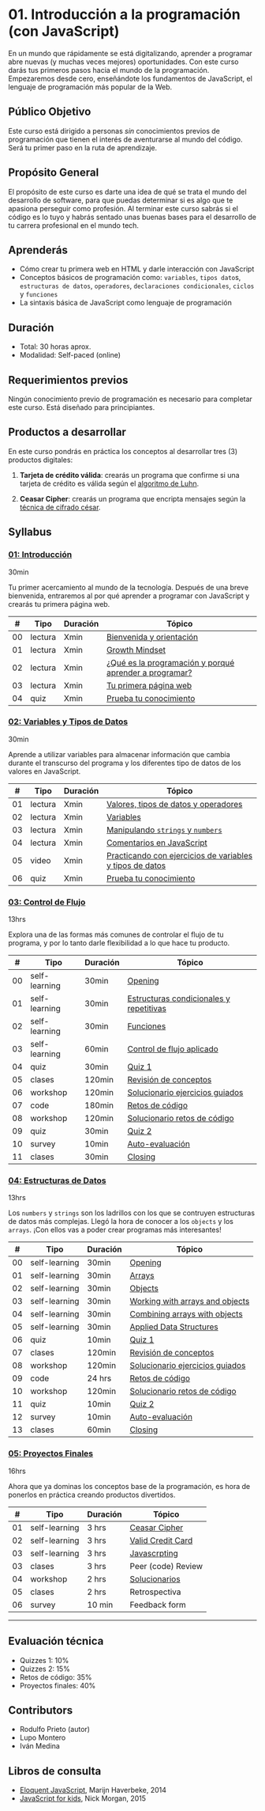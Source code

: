 # 01. Introducción a la programación (con JavaScript)

En un mundo que rápidamente se está digitalizando, aprender a programar abre
nuevas (y muchas veces mejores) oportunidades. Con este curso darás tus primeros
pasos hacia el mundo de la programación. Empezaremos desde cero, enseñándote los
fundamentos de JavaScript, el lenguaje de programación más popular de la Web.

## Público Objetivo

Este curso está dirigido a personas _sin_ conocimientos previos de programación
que tienen el interés de aventurarse al mundo del código. Será tu primer paso en
la ruta de aprendizaje.

## Propósito General

El propósito de este curso es darte una idea de qué se trata el mundo del
desarrollo de software, para que puedas determinar si es algo que te apasiona
perseguir como profesión. Al terminar este curso sabrás si el código es lo tuyo
y habrás sentado unas buenas bases para el desarrollo de tu carrera profesional
en el mundo tech.

## Aprenderás

* Cómo crear tu primera web en HTML y darle interacción con JavaScript
* Conceptos básicos de programación como: `variables`, `tipos dato`s, `estructuras de
  datos`, `operadores`, `declaraciones condicionales`, `ciclos` y `funciones`
* La sintaxis básica de JavaScript como lenguaje de programación

## Duración

* Total: 30 horas aprox.
* Modalidad: Self-paced (online)

## Requerimientos previos

Ningún conocimiento previo de programación es necesario para completar este
curso. Está diseñado para principiantes.

## Productos a desarrollar

En este curso pondrás en práctica los conceptos al desarrollar tres (3)
productos digitales:

1. **Tarjeta de crédito válida**: crearás un programa que confirme si una tarjeta de crédito es válida según el [algoritmo de Luhn](https://es.wikipedia.org/wiki/Algoritmo_de_Luhn).

2. **Ceasar Cipher**: crearás un programa que encripta mensajes según la [técnica de cifrado césar](https://es.wikipedia.org/wiki/Cifrado_C%C3%A9sar).

## Syllabus

### [01: Introducción](01-introduction)

30min

Tu primer acercamiento al mundo de la tecnología. Después de una breve
bienvenida, entraremos al por qué aprender a programar con JavaScript y crearás
tu primera página web.

| # | Tipo | Duración | Tópico
| - | ---- | -------- | ------
| 00 | lectura | Xmin | [Bienvenida y orientación](01-introduction/00-welcome-and-orientation.md)
| 01 | lectura | Xmin | [Growth Mindset](01-introduction/01-growth-mindset.md)
| 02 | lectura | Xmin | [¿Qué es la programación y porqué aprender a programar?](01-introduction/02-why-learn-to-code.md)
| 03 | lectura | Xmin | [Tu primera página web](01-introduction/03-your-first-website.md)
| 04 | quiz | Xmin | [Prueba tu conocimiento](01-introduction/04-prueba-tu-conocimiento.md)

### [02: Variables y Tipos de Datos](02-variables-and-data-types)

30min

Aprende a utilizar variables para almacenar información que cambia durante el
transcurso del programa y los diferentes tipo de datos de los valores en
JavaScript.

| # | Tipo | Duración | Tópico
| - | ---- | -------- | ------
| 01 | lectura | Xmin | [Valores, tipos de datos y operadores](02-variables-and-data-types/01-values-data-types-and-operators.md)
| 02 | lectura | Xmin | [Variables](02-variables-and-data-types/02-variables.md)
| 03 | lectura | Xmin | [Manipulando `strings` y `numbers`](02-variables-and-data-types/03-self-learning-MDN.md)
| 04 | lectura | Xmin | [Comentarios en JavaScript](02-variables-and-data-types/04-comments.md)
| 05 | video | Xmin | [Practicando con ejercicios de variables y tipos de datos](02-variables-and-data-types/05-guided-exercises.md)
| 06 | quiz | Xmin | [Prueba tu conocimiento](02-variables-and-data-types/06-prueba-tu-conocimiento.md)

### [03: Control de Flujo](03-control-flow)

13hrs

Explora una de las formas más comunes de controlar el flujo de tu programa, y
por lo tanto darle flexibilidad a lo que hace tu producto.

| # | Tipo | Duración | Tópico
| - | ---- | -------- | ------
| 00 | self-learning | 30min | [Opening](00-opening-control-flow.md)
| 01 | self-learning | 30min | [Estructuras condicionales y repetitivas](01-conditionals-and-loops.md)
| 02 | self-learning | 30min | [Funciones](02-functions.md)
| 03 | self-learning | 60min | [Control de flujo aplicado](03-applied-control-flow.md)
| 04 | quiz | 30min | [Quiz 1](04-quiz-1-control-flow.md)
| 05 | clases | 120min | [Revisión de conceptos](05-lecture-control-flow.md)
| 06 | workshop | 120min |  [Solucionario ejercicios guiados](06-guided-exercises-workshop-control-flow.md)
| 07 | code | 180min | [Retos de código](07-code-challenges-control-flow.md)
| 08 | workshop | 120min | [Solucionario retos de código](08-solutions-code-challenges-control-flow.md)
| 09 | quiz | 30min | [Quiz 2](09-quiz-2-control-flow.md)
| 10 | survey | 10min | [Auto-evaluación](10-self-assessment-control-flow.md)
| 11 | clases | 30min | [Closing](11-closing-control-flow.md)

### [04: Estructuras de Datos](04-data-structures)

13hrs

Los `numbers` y `strings` son los ladrillos con los que se contruyen estructuras de datos más complejas. Llegó la hora de conocer a los `objects` y los `arrays`.
¡Con ellos vas a poder crear programas más interesantes!

| # | Tipo | Duración | Tópico
| - | ---- | -------- | ------
| 00 | self-learning | 30min | [Opening](00-opening-data-structures.md)
| 01 | self-learning | 30min | [Arrays](01-arrays.md)
| 02 | self-learning | 30min | [Objects](02-objects.md)
| 03 | self-learning | 30min | [Working with arrays and objects](03-working-with-arrays-and-objects.md)
| 04 | self-learning | 30min | [Combining arrays with objects](04-combining-arrays-with-objects.md)
| 05 | self-learning | 30min | [Applied Data Structures](05-applied-data-structures.md)
| 06 | quiz | 10min | [Quiz 1](06-quiz-1-data-structures.md)
| 07 | clases | 120min | [Revisión de conceptos](07-lecture-data-structures.md)
| 08 | workshop | 120min |  [Solucionario ejercicios guiados](08-guided-exercises-workshop-data-structures.md)
| 09 | code | 24 hrs | [Retos de código](09-code-challenges-data-structures.md)
| 10 | workshop | 120min | [Solucionario retos de código](10-solutions-code-challenges-data-structures.md)
| 11 | quiz | 10min | [Quiz 2](11-quiz-2-data-structures.md)
| 12 | survey | 10min | [Auto-evaluación](12-self-assessment-data-structures.md)
| 13 | clases | 60min | [Closing](13-closing-data-structures.md)


### [05: Proyectos Finales](16-final-projects)

16hrs

Ahora que ya dominas los conceptos base de la programación, es hora de ponerlos
en práctica creando productos divertidos.

| # | Tipo | Duración | Tópico
| - | ---- | -------- | ------
| 01 | self-learning | 3 hrs | [Ceasar Cipher](01-ceasar-cipher.md)
| 02 | self-learning | 3 hrs | [Valid Credit Card](02-valid-credit-card.md)
| 03 | self-learning | 3 hrs | [Javascrpting](03-javascripting.md)
| 03 | clases | 3 hrs | Peer (code) Review
| 04 | workshop | 2 hrs |  [Solucionarios](03-solutions-final-projects-intro-js.md)
| 05 | clases | 2 hrs |  Retrospectiva
| 06 | survey | 10 min |  Feedback form

* * *

## Evaluación técnica
* Quizzes 1: 10%
* Quizzes 2: 15%
* Retos de código: 35%
* Proyectos finales: 40%

## Contributors

* Rodulfo Prieto (autor)
* Lupo Montero
* Iván Medina

## Libros de consulta

* [Eloquent JavaScript](http://eloquentjavascript.net/), Marijn Haverbeke, 2014
* [JavaScript for kids](http://pepa.holla.cz/wp-content/uploads/2015/11/JavaScript-for-Kids.pdf),
  Nick Morgan, 2015
